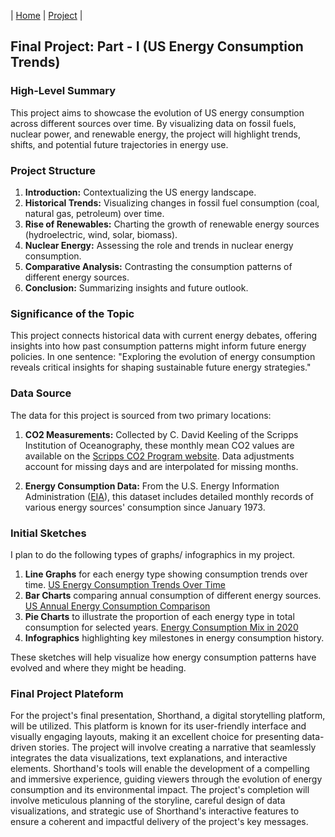 | [Home](https://tartan88.github.io/Portfolio/) | [Project](https://tartan88.github.io/Portfolio/#final-project) |

## Final Project: Part - I (US Energy Consumption Trends)

### High-Level Summary
This project aims to showcase the evolution of US energy consumption across different sources over time. By visualizing data on fossil fuels, nuclear power, and renewable energy, the project will highlight trends, shifts, and potential future trajectories in energy use.

### Project Structure
1. **Introduction:** Contextualizing the US energy landscape.
2. **Historical Trends:** Visualizing changes in fossil fuel consumption (coal, natural gas, petroleum) over time.
3. **Rise of Renewables:** Charting the growth of renewable energy sources (hydroelectric, wind, solar, biomass).
4. **Nuclear Energy:** Assessing the role and trends in nuclear energy consumption.
5. **Comparative Analysis:** Contrasting the consumption patterns of different energy sources.
6. **Conclusion:** Summarizing insights and future outlook.

### Significance of the Topic
This project connects historical data with current energy debates, offering insights into how past consumption patterns might inform future energy policies. In one sentence: "Exploring the evolution of energy consumption reveals critical insights for shaping sustainable future energy strategies."

### Data Source
The data for this project is sourced from two primary locations:

1. **CO2 Measurements:** Collected by C. David Keeling of the Scripps Institution of Oceanography, these monthly mean CO2 values are available on the [Scripps CO2 Program website](http://scrippsco2.ucsd.edu/data/atmospheric_co2). Data adjustments account for missing days and are interpolated for missing months.

2. **Energy Consumption Data:** From the U.S. Energy Information Administration ([EIA](https://www.eia.gov/totalenergy/data/monthly/dataunits.php)), this dataset includes detailed monthly records of various energy sources' consumption since January 1973.

### Initial Sketches
I plan to do the following types of graphs/ infographics in my project.

1. **Line Graphs** for each energy type showing consumption trends over time.
[US Energy Consumption Trends Over Time](https://github.com/tartan88/Portfolio/blob/main/Screenshot%202023-11-30%20204224.png)
2. **Bar Charts** comparing annual consumption of different energy sources.
[US Annual Energy Consumption Comparison](https://github.com/tartan88/Portfolio/blob/main/Screenshot%202023-11-30%20204300.png)
3. **Pie Charts** to illustrate the proportion of each energy type in total consumption for selected years.
[Energy Consumption Mix in 2020](https://github.com/tartan88/Portfolio/blob/main/Screenshot%202023-11-30%20204325.png)
4. **Infographics** highlighting key milestones in energy consumption history.

These sketches will help visualize how energy consumption patterns have evolved and where they might be heading.

### Final Project Plateform
For the project's final presentation, Shorthand, a digital storytelling platform, will be utilized. This platform is known for its user-friendly interface and visually engaging layouts, making it an excellent choice for presenting data-driven stories. The project will involve creating a narrative that seamlessly integrates the data visualizations, text explanations, and interactive elements. Shorthand's tools will enable the development of a compelling and immersive experience, guiding viewers through the evolution of energy consumption and its environmental impact. The project's completion will involve meticulous planning of the storyline, careful design of data visualizations, and strategic use of Shorthand's interactive features to ensure a coherent and impactful delivery of the project's key messages.
